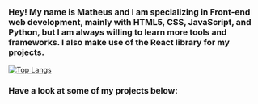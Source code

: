 ### Hey! My name is Matheus and I am specializing in Front-end web development, mainly with HTML5, CSS, JavaScript, and Python, but I am always willing to learn more tools and frameworks. I also make use of the React library for my projects.
[![Top Langs](https://github-readme-stats.vercel.app/api/top-langs/?username=MatCalixto&layout=compact)](https://github.com/anuraghazra/github-readme-stats)
###  Have a look at some of my projects below:
